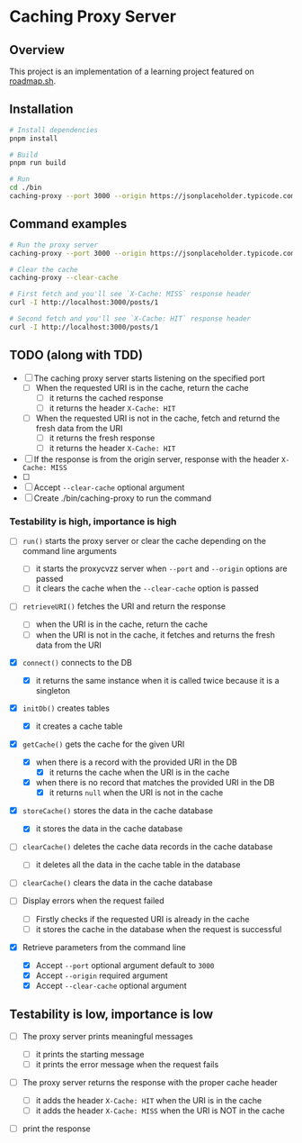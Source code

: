 # Caching Proxy Server

## Overview

This project is an implementation of a learning project featured on [roadmap.sh](https://roadmap.sh/projects/caching-server).

## Installation

```bash
# Install dependencies
pnpm install

# Build
pnpm run build

# Run
cd ./bin
caching-proxy --port 3000 --origin https://jsonplaceholder.typicode.com
```

## Command examples

```bash
# Run the proxy server
caching-proxy --port 3000 --origin https://jsonplaceholder.typicode.com

# Clear the cache
caching-proxy --clear-cache

# First fetch and you'll see `X-Cache: MISS` response header
curl -I http://localhost:3000/posts/1

# Second fetch and you'll see `X-Cache: HIT` response header
curl -I http://localhost:3000/posts/1
```

## TODO (along with TDD)

- [ ] The caching proxy server starts listening on the specified port
  - [ ] When the requested URI is in the cache, return the cache
    - [ ] it returns the cached response
    - [ ] it returns the header `X-Cache: HIT`
  - [ ] When the requested URI is not in the cache, fetch and returnd the fresh data from the URI
    - [ ] it returns the fresh response
    - [ ] it returns the header `X-Cache: HIT`
- [ ] If the response is from the origin server, response with the header `X-Cache: MISS`
- [ ]
- [ ] Accept `--clear-cache` optional argument
- [ ] Create ./bin/caching-proxy to run the command

### Testability is high, importance is high

- [ ] `run()` starts the proxy server or clear the cache depending on the command line arguments
  - [ ] it starts the proxycvzz server when `--port` and `--origin` options are passed
  - [ ] it clears the cache when the `--clear-cache` option is passed
- [ ] `retrieveURI()` fetches the URI and return the response

  - [ ] when the URI is in the cache, return the cache
  - [ ] when the URI is not in the cache, it fetches and returns the fresh data from the URI

- [x] `connect()` connects to the DB
  - [x] it returns the same instance when it is called twice because it is a singleton
- [x] `initDb()` creates tables
  - [x] it creates a cache table
- [x] `getCache()` gets the cache for the given URI
  - [x] when there is a record with the provided URI in the DB
    - [x] it returns the cache when the URI is in the cache
  - [x] when there is no record that matches the provided URI in the DB
    - [x] it returns `null` when the URI is not in the cache
- [x] `storeCache()` stores the data in the cache database

  - [x] it stores the data in the cache database

- [ ] `clearCache()` deletes the cache data records in the cache database

  - [ ] it deletes all the data in the cache table in the database

- [ ] `clearCache()` clears the data in the cache database

- [ ] Display errors when the request failed

  - [ ] Firstly checks if the requested URI is already in the cache
  - [ ] it stores the cache in the database when the request is successful

- [x] Retrieve parameters from the command line
  - [x] Accept `--port` optional argument default to `3000`
  - [x] Accept `--origin` required argument
  - [x] Accept `--clear-cache` optional argument

## Testability is low, importance is low

- [ ] The proxy server prints meaningful messages
  - [ ] it prints the starting message
  - [ ] it prints the error message when the request fails
- [ ] The proxy server returns the response with the proper cache header

  - [ ] it adds the header `X-Cache: HIT` when the URI is in the cache
  - [ ] it adds the header `X-Cache: MISS` when the URI is NOT in the cache

- [ ] print the response
